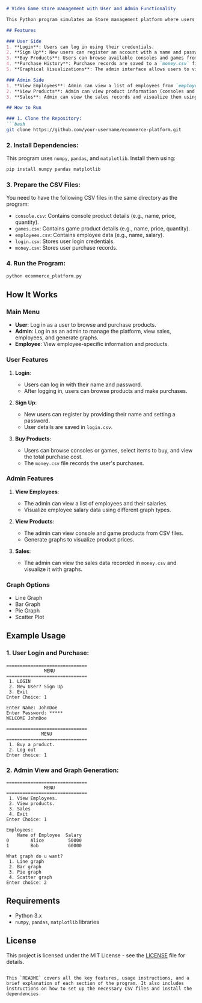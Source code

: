 

```md
# Video Game store management with User and Admin Functionality

This Python program simulates an Store management platform where users can log in, browse products, purchase items, and view their account information. The program also features an admin interface to view product details, employee information, and sales data, and it generates various types of graphs for visualization using Matplotlib and Pandas.

## Features

### User Side
1. **Login**: Users can log in using their credentials.
2. **Sign Up**: New users can register an account with a name and password.
3. **Buy Products**: Users can browse available consoles and games from CSV files, select items to purchase, and track their total expenditure.
4. **Purchase History**: Purchase records are saved to a `money.csv` file, storing user names and purchase amounts.
5. **Graphical Visualizations**: The admin interface allows users to visualize employee salaries, product prices, and sales data with graphs (line, bar, pie, scatter).

### Admin Side
1. **View Employees**: Admin can view a list of employees from `employees.csv` and visualize their salaries with various graph options.
2. **View Products**: Admin can view product information (consoles and games) from CSV files and generate price charts.
3. **Sales**: Admin can view the sales records and visualize them using graphs.

## How to Run

### 1. Clone the Repository:
```bash
git clone https://github.com/your-username/ecommerce-platform.git
```

### 2. Install Dependencies:
This program uses `numpy`, `pandas`, and `matplotlib`. Install them using:
```bash
pip install numpy pandas matplotlib
```

### 3. Prepare the CSV Files:
You need to have the following CSV files in the same directory as the program:
- `console.csv`: Contains console product details (e.g., name, price, quantity).
- `games.csv`: Contains game product details (e.g., name, price, quantity).
- `employees.csv`: Contains employee data (e.g., name, salary).
- `login.csv`: Stores user login credentials.
- `money.csv`: Stores user purchase records.

### 4. Run the Program:
```bash
python ecommerce_platform.py
```

## How It Works

### Main Menu
- **User**: Log in as a user to browse and purchase products.
- **Admin**: Log in as an admin to manage the platform, view sales, employees, and generate graphs.
- **Employee**: View employee-specific information and products.

### User Features
1. **Login**: 
    - Users can log in with their name and password.
    - After logging in, users can browse products and make purchases.

2. **Sign Up**: 
    - New users can register by providing their name and setting a password.
    - User details are saved in `login.csv`.

3. **Buy Products**: 
    - Users can browse consoles or games, select items to buy, and view the total purchase cost.
    - The `money.csv` file records the user's purchases.

### Admin Features
1. **View Employees**: 
    - The admin can view a list of employees and their salaries.
    - Visualize employee salary data using different graph types.

2. **View Products**: 
    - The admin can view console and game products from CSV files.
    - Generate graphs to visualize product prices.

3. **Sales**: 
    - The admin can view the sales data recorded in `money.csv` and visualize it with graphs.

### Graph Options
- Line Graph
- Bar Graph
- Pie Graph
- Scatter Plot

## Example Usage

### 1. User Login and Purchase:
```
==============================
              MENU
==============================
 1. LOGIN
 2. New User? Sign Up
 3. Exit
Enter Choice: 1

Enter Name: JohnDoe
Enter Password: *****
WELCOME JohnDoe
```

```
==============================
             MENU
==============================
 1. Buy a product.
 2. Log out
Enter choice: 1
```

### 2. Admin View and Graph Generation:
```
==============================
              MENU
==============================
 1. View Employees.
 2. View products.
 3. Sales
 4. Exit
Enter Choice: 1

Employees:
    Name of Employee  Salary
0        Alice         50000
1        Bob           60000

What graph do u want?
 1. Line graph
 2. Bar graph
 3. Pie graph
 4. Scatter graph
Enter choice: 2
```

## Requirements

- Python 3.x
- `numpy`, `pandas`, `matplotlib` libraries

## License

This project is licensed under the MIT License - see the [LICENSE](LICENSE) file for details.
```

This `README` covers all the key features, usage instructions, and a brief explanation of each section of the program. It also includes instructions on how to set up the necessary CSV files and install the dependencies.
